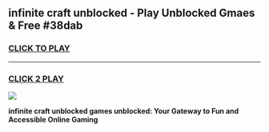 
## infinite craft unblocked - Play Unblocked Gmaes & Free #38dab
<h3>
<a href="https://premium.freeplayer.one?title=infinite_craft_unblocked&ref=03M">CLICK TO PLAY</a></h3>
<hr>

<h3>
<a href="https://premium.freeplayer.one?title=infinite_craft_unblocked&ref=03M">CLICK 2 PLAY</a>
  
</h3>

<a href="https://premium.freeplayer.one?title=infinite_craft_unblocked&ref=03M"><img src="https://clearcache.store/games.png"></a>


**infinite craft unblocked games unblocked: Your Gateway to Fun and Accessible Online Gaming**
